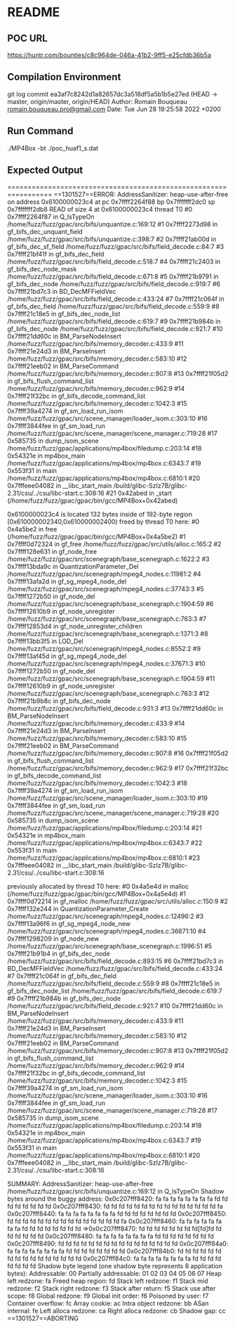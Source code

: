 # README

## POC URL
https://huntr.com/bounties/c8c964de-046a-41b2-9ff5-e25cfdb36b5a

## Compilation Environment
git log
commit ea3af7c8242d1a82657dc3a518df5a5b1b5e27ed (HEAD -> master, origin/master, origin/HEAD)
Author: Romain Bouqueau <romain.bouqueau.pro@gmail.com>
Date:   Tue Jun 28 19:25:58 2022 +0200

## Run Command
./MP4Box -bt ./poc_huaf1_s.dat

## Expected Output
=================================================================
==1301527==ERROR: AddressSanitizer: heap-use-after-free on address 0x6100000023c4 at pc 0x7ffff2264f88 bp 0x7fffffff2dc0 sp 0x7fffffff2db8
READ of size 4 at 0x6100000023c4 thread T0
    #0 0x7ffff2264f87 in Q_IsTypeOn /home/fuzz/fuzz/gpac/src/bifs/unquantize.c:169:12
    #1 0x7ffff2273d98 in gf_bifs_dec_unquant_field /home/fuzz/fuzz/gpac/src/bifs/unquantize.c:398:7
    #2 0x7ffff21ab00d in gf_bifs_dec_sf_field /home/fuzz/fuzz/gpac/src/bifs/field_decode.c:84:7
    #3 0x7ffff21bf41f in gf_bifs_dec_field /home/fuzz/fuzz/gpac/src/bifs/field_decode.c:518:7
    #4 0x7ffff21c2403 in gf_bifs_dec_node_mask /home/fuzz/fuzz/gpac/src/bifs/field_decode.c:671:8
    #5 0x7ffff21b9791 in gf_bifs_dec_node /home/fuzz/fuzz/gpac/src/bifs/field_decode.c:919:7
    #6 0x7ffff21bd7c3 in BD_DecMFFieldVec /home/fuzz/fuzz/gpac/src/bifs/field_decode.c:433:24
    #7 0x7ffff21c064f in gf_bifs_dec_field /home/fuzz/fuzz/gpac/src/bifs/field_decode.c:559:9
    #8 0x7ffff21c18e5 in gf_bifs_dec_node_list /home/fuzz/fuzz/gpac/src/bifs/field_decode.c:619:7
    #9 0x7ffff21b984b in gf_bifs_dec_node /home/fuzz/fuzz/gpac/src/bifs/field_decode.c:921:7
    #10 0x7ffff21dd60c in BM_ParseNodeInsert /home/fuzz/fuzz/gpac/src/bifs/memory_decoder.c:433:9
    #11 0x7ffff21e24d3 in BM_ParseInsert /home/fuzz/fuzz/gpac/src/bifs/memory_decoder.c:583:10
    #12 0x7ffff21eeb02 in BM_ParseCommand /home/fuzz/fuzz/gpac/src/bifs/memory_decoder.c:907:8
    #13 0x7ffff21f05d2 in gf_bifs_flush_command_list /home/fuzz/fuzz/gpac/src/bifs/memory_decoder.c:962:9
    #14 0x7ffff21f32bc in gf_bifs_decode_command_list /home/fuzz/fuzz/gpac/src/bifs/memory_decoder.c:1042:3
    #15 0x7ffff39a4274 in gf_sm_load_run_isom /home/fuzz/fuzz/gpac/src/scene_manager/loader_isom.c:303:10
    #16 0x7ffff3844fee in gf_sm_load_run /home/fuzz/fuzz/gpac/src/scene_manager/scene_manager.c:719:28
    #17 0x585735 in dump_isom_scene /home/fuzz/fuzz/gpac/applications/mp4box/filedump.c:203:14
    #18 0x54321e in mp4box_main /home/fuzz/fuzz/gpac/applications/mp4box/mp4box.c:6343:7
    #19 0x553f31 in main /home/fuzz/fuzz/gpac/applications/mp4box/mp4box.c:6810:1
    #20 0x7fffeee04082 in __libc_start_main /build/glibc-SzIz7B/glibc-2.31/csu/../csu/libc-start.c:308:16
    #21 0x42abed in _start (/home/fuzz/fuzz/gpac/gpac/bin/gcc/MP4Box+0x42abed)

0x6100000023c4 is located 132 bytes inside of 192-byte region [0x610000002340,0x610000002400)
freed by thread T0 here:
    #0 0x4a5be2 in free (/home/fuzz/fuzz/gpac/gpac/bin/gcc/MP4Box+0x4a5be2)
    #1 0x7ffff0d72324 in gf_free /home/fuzz/fuzz/gpac/src/utils/alloc.c:165:2
    #2 0x7ffff128e631 in gf_node_free /home/fuzz/fuzz/gpac/src/scenegraph/base_scenegraph.c:1622:2
    #3 0x7ffff13bda9c in QuantizationParameter_Del /home/fuzz/fuzz/gpac/src/scenegraph/mpeg4_nodes.c:11981:2
    #4 0x7ffff13afa2d in gf_sg_mpeg4_node_del /home/fuzz/fuzz/gpac/src/scenegraph/mpeg4_nodes.c:37743:3
    #5 0x7ffff1272b50 in gf_node_del /home/fuzz/fuzz/gpac/src/scenegraph/base_scenegraph.c:1904:59
    #6 0x7ffff12610b9 in gf_node_unregister /home/fuzz/fuzz/gpac/src/scenegraph/base_scenegraph.c:763:3
    #7 0x7ffff12853d4 in gf_node_unregister_children /home/fuzz/fuzz/gpac/src/scenegraph/base_scenegraph.c:1371:3
    #8 0x7ffff13bb3f5 in LOD_Del /home/fuzz/fuzz/gpac/src/scenegraph/mpeg4_nodes.c:8552:2
    #9 0x7ffff13af45d in gf_sg_mpeg4_node_del /home/fuzz/fuzz/gpac/src/scenegraph/mpeg4_nodes.c:37671:3
    #10 0x7ffff1272b50 in gf_node_del /home/fuzz/fuzz/gpac/src/scenegraph/base_scenegraph.c:1904:59
    #11 0x7ffff12610b9 in gf_node_unregister /home/fuzz/fuzz/gpac/src/scenegraph/base_scenegraph.c:763:3
    #12 0x7ffff21b9b8c in gf_bifs_dec_node /home/fuzz/fuzz/gpac/src/bifs/field_decode.c:931:3
    #13 0x7ffff21dd60c in BM_ParseNodeInsert /home/fuzz/fuzz/gpac/src/bifs/memory_decoder.c:433:9
    #14 0x7ffff21e24d3 in BM_ParseInsert /home/fuzz/fuzz/gpac/src/bifs/memory_decoder.c:583:10
    #15 0x7ffff21eeb02 in BM_ParseCommand /home/fuzz/fuzz/gpac/src/bifs/memory_decoder.c:907:8
    #16 0x7ffff21f05d2 in gf_bifs_flush_command_list /home/fuzz/fuzz/gpac/src/bifs/memory_decoder.c:962:9
    #17 0x7ffff21f32bc in gf_bifs_decode_command_list /home/fuzz/fuzz/gpac/src/bifs/memory_decoder.c:1042:3
    #18 0x7ffff39a4274 in gf_sm_load_run_isom /home/fuzz/fuzz/gpac/src/scene_manager/loader_isom.c:303:10
    #19 0x7ffff3844fee in gf_sm_load_run /home/fuzz/fuzz/gpac/src/scene_manager/scene_manager.c:719:28
    #20 0x585735 in dump_isom_scene /home/fuzz/fuzz/gpac/applications/mp4box/filedump.c:203:14
    #21 0x54321e in mp4box_main /home/fuzz/fuzz/gpac/applications/mp4box/mp4box.c:6343:7
    #22 0x553f31 in main /home/fuzz/fuzz/gpac/applications/mp4box/mp4box.c:6810:1
    #23 0x7fffeee04082 in __libc_start_main /build/glibc-SzIz7B/glibc-2.31/csu/../csu/libc-start.c:308:16

previously allocated by thread T0 here:
    #0 0x4a5e4d in malloc (/home/fuzz/fuzz/gpac/gpac/bin/gcc/MP4Box+0x4a5e4d)
    #1 0x7ffff0d72214 in gf_malloc /home/fuzz/fuzz/gpac/src/utils/alloc.c:150:9
    #2 0x7ffff132e244 in QuantizationParameter_Create /home/fuzz/fuzz/gpac/src/scenegraph/mpeg4_nodes.c:12496:2
    #3 0x7ffff13a96f6 in gf_sg_mpeg4_node_new /home/fuzz/fuzz/gpac/src/scenegraph/mpeg4_nodes.c:36871:10
    #4 0x7ffff1298209 in gf_node_new /home/fuzz/fuzz/gpac/src/scenegraph/base_scenegraph.c:1996:51
    #5 0x7ffff21b91b4 in gf_bifs_dec_node /home/fuzz/fuzz/gpac/src/bifs/field_decode.c:893:15
    #6 0x7ffff21bd7c3 in BD_DecMFFieldVec /home/fuzz/fuzz/gpac/src/bifs/field_decode.c:433:24
    #7 0x7ffff21c064f in gf_bifs_dec_field /home/fuzz/fuzz/gpac/src/bifs/field_decode.c:559:9
    #8 0x7ffff21c18e5 in gf_bifs_dec_node_list /home/fuzz/fuzz/gpac/src/bifs/field_decode.c:619:7
    #9 0x7ffff21b984b in gf_bifs_dec_node /home/fuzz/fuzz/gpac/src/bifs/field_decode.c:921:7
    #10 0x7ffff21dd60c in BM_ParseNodeInsert /home/fuzz/fuzz/gpac/src/bifs/memory_decoder.c:433:9
    #11 0x7ffff21e24d3 in BM_ParseInsert /home/fuzz/fuzz/gpac/src/bifs/memory_decoder.c:583:10
    #12 0x7ffff21eeb02 in BM_ParseCommand /home/fuzz/fuzz/gpac/src/bifs/memory_decoder.c:907:8
    #13 0x7ffff21f05d2 in gf_bifs_flush_command_list /home/fuzz/fuzz/gpac/src/bifs/memory_decoder.c:962:9
    #14 0x7ffff21f32bc in gf_bifs_decode_command_list /home/fuzz/fuzz/gpac/src/bifs/memory_decoder.c:1042:3
    #15 0x7ffff39a4274 in gf_sm_load_run_isom /home/fuzz/fuzz/gpac/src/scene_manager/loader_isom.c:303:10
    #16 0x7ffff3844fee in gf_sm_load_run /home/fuzz/fuzz/gpac/src/scene_manager/scene_manager.c:719:28
    #17 0x585735 in dump_isom_scene /home/fuzz/fuzz/gpac/applications/mp4box/filedump.c:203:14
    #18 0x54321e in mp4box_main /home/fuzz/fuzz/gpac/applications/mp4box/mp4box.c:6343:7
    #19 0x553f31 in main /home/fuzz/fuzz/gpac/applications/mp4box/mp4box.c:6810:1
    #20 0x7fffeee04082 in __libc_start_main /build/glibc-SzIz7B/glibc-2.31/csu/../csu/libc-start.c:308:16

SUMMARY: AddressSanitizer: heap-use-after-free /home/fuzz/fuzz/gpac/src/bifs/unquantize.c:169:12 in Q_IsTypeOn
Shadow bytes around the buggy address:
  0x0c207fff8420: fa fa fa fa fa fa fa fa fd fd fd fd fd fd fd fd
  0x0c207fff8430: fd fd fd fd fd fd fd fd fd fd fd fd fd fd fd fa
  0x0c207fff8440: fa fa fa fa fa fa fa fa fd fd fd fd fd fd fd fd
  0x0c207fff8450: fd fd fd fd fd fd fd fd fd fd fd fd fd fd fd fa
  0x0c207fff8460: fa fa fa fa fa fa fa fa fd fd fd fd fd fd fd fd
=>0x0c207fff8470: fd fd fd fd fd fd fd fd[fd]fd fd fd fd fd fd fd
  0x0c207fff8480: fa fa fa fa fa fa fa fa fd fd fd fd fd fd fd fd
  0x0c207fff8490: fd fd fd fd fd fd fd fd fd fd fd fd fd fd fd fd
  0x0c207fff84a0: fa fa fa fa fa fa fa fa fd fd fd fd fd fd fd fd
  0x0c207fff84b0: fd fd fd fd fd fd fd fd fd fd fd fd fd fd fd fd
  0x0c207fff84c0: fa fa fa fa fa fa fa fa fd fd fd fd fd fd fd fd
Shadow byte legend (one shadow byte represents 8 application bytes):
  Addressable:           00
  Partially addressable: 01 02 03 04 05 06 07 
  Heap left redzone:       fa
  Freed heap region:       fd
  Stack left redzone:      f1
  Stack mid redzone:       f2
  Stack right redzone:     f3
  Stack after return:      f5
  Stack use after scope:   f8
  Global redzone:          f9
  Global init order:       f6
  Poisoned by user:        f7
  Container overflow:      fc
  Array cookie:            ac
  Intra object redzone:    bb
  ASan internal:           fe
  Left alloca redzone:     ca
  Right alloca redzone:    cb
  Shadow gap:              cc
==1301527==ABORTING
